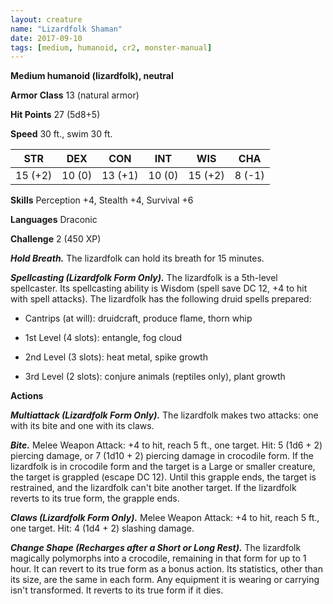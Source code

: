 ```yaml
---
layout: creature
name: "Lizardfolk Shaman"
date: 2017-09-10
tags: [medium, humanoid, cr2, monster-manual]
---
```


**Medium humanoid (lizardfolk), neutral**

**Armor Class** 13 (natural armor)

**Hit Points** 27 (5d8+5)

**Speed** 30 ft., swim 30 ft.

|   STR   |   DEX   |   CON   |   INT   |   WIS   |   CHA   |
|:-----:|:-----:|:-----:|:-----:|:-----:|:-----:|
| 15 (+2) | 10 (0) | 13 (+1) | 10 (0) | 15 (+2) | 8 (-1) |

**Skills** Perception +4, Stealth +4, Survival +6

**Languages** Draconic

**Challenge** 2 (450 XP)

***Hold Breath.*** The lizardfolk can hold its breath for 15 minutes.

***Spellcasting (Lizardfolk Form Only).*** The lizardfolk is a 5th-level spellcaster. Its spellcasting ability is Wisdom (spell save DC 12, +4 to hit with spell attacks). The lizardfolk has the following druid spells prepared: 

* Cantrips (at will): druidcraft, produce flame, thorn whip

* 1st Level (4 slots): entangle, fog cloud

* 2nd Level (3 slots): heat metal, spike growth

* 3rd Level (2 slots): conjure animals (reptiles only), plant growth

**Actions**

***Multiattack (Lizardfolk Form Only).*** The lizardfolk makes two attacks: one with its bite and one with its claws.

***Bite.*** Melee Weapon Attack: +4 to hit, reach 5 ft., one target. Hit: 5 (1d6 + 2) piercing damage, or 7 (1d10 + 2) piercing damage in crocodile form. If the lizardfolk is in crocodile form and the target is a Large or smaller creature, the target is grappled (escape DC 12). Until this grapple ends, the target is restrained, and the lizardfolk can't bite another target. If the lizardfolk reverts to its true form, the grapple ends.

***Claws (Lizardfolk Form Only).*** Melee Weapon Attack: +4 to hit, reach 5 ft., one target. Hit: 4 (1d4 + 2) slashing damage.

***Change Shape (Recharges after a Short or Long Rest).*** The lizardfolk magically polymorphs into a crocodile, remaining in that form for up to 1 hour. It can revert to its true form as a bonus action. Its statistics, other than its size, are the same in each form. Any equipment it is wearing or carrying isn't transformed. It reverts to its true form if it dies.

